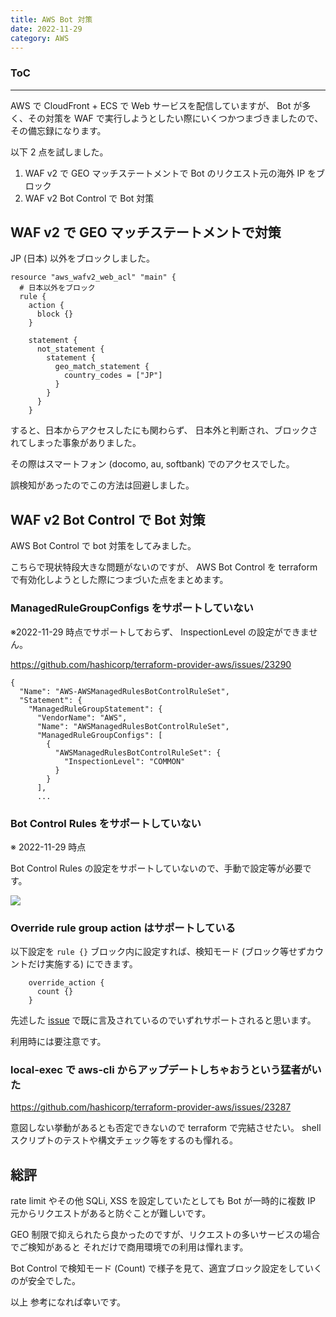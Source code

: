 ```yaml
---
title: AWS Bot 対策
date: 2022-11-29
category: AWS
---
```


<div class="toc">
<div class="toc-content">
<h3 class="menu-label">ToC</h3>
<!-- toc -->
</div>
</div>

---

AWS で CloudFront + ECS で Web サービスを配信していますが、
Bot が多く、その対策を WAF で実行しようとしたい際にいくつかつまづきましたので、その備忘録になります。

以下 2 点を試しました。

1. WAF v2 で GEO マッチステートメントで Bot のリクエスト元の海外 IP をブロック
2. WAF v2 Bot Control で Bot 対策

<!-- more -->

## WAF v2 で GEO マッチステートメントで対策

JP (日本) 以外をブロックしました。

```
resource "aws_wafv2_web_acl" "main" {
  # 日本以外をブロック
  rule {
    action {
      block {}
    }

    statement {
      not_statement {
        statement {
          geo_match_statement {
            country_codes = ["JP"]
          }
        }
      }
    }
```

すると、日本からアクセスしたにも関わらず、
日本外と判断され、ブロックされてしまった事象がありました。

その際はスマートフォン (docomo, au, softbank) でのアクセスでした。

誤検知があったのでこの方法は回避しました。

## WAF v2 Bot Control で Bot 対策

AWS Bot Control で bot 対策をしてみました。

こちらで現状特段大きな問題がないのですが、
AWS Bot Control を terraform で有効化しようとした際につまづいた点をまとめます。

### ManagedRuleGroupConfigs をサポートしていない

※2022-11-29 時点でサポートしておらず、 InspectionLevel の設定ができません。

https://github.com/hashicorp/terraform-provider-aws/issues/23290

```
{
  "Name": "AWS-AWSManagedRulesBotControlRuleSet",
  "Statement": {
    "ManagedRuleGroupStatement": {
      "VendorName": "AWS",
      "Name": "AWSManagedRulesBotControlRuleSet",
      "ManagedRuleGroupConfigs": [
        {
          "AWSManagedRulesBotControlRuleSet": {
            "InspectionLevel": "COMMON"
          }
        }
      ],
      ...
```

### Bot Control Rules をサポートしていない

※ 2022-11-29 時点

Bot Control Rules の設定をサポートしていないので、手動で設定等が必要です。

![](https://i.imgur.com/I66XH5J.png)

### Override rule group action はサポートしている

以下設定を `rule {}` ブロック内に設定すれば、検知モード (ブロック等せずカウントだけ実施する) にできます。

```
    override_action {
      count {}
    }
```

先述した [issue](https://github.com/hashicorp/terraform-provider-aws/issues/23290) で既に言及されているのでいずれサポートされると思います。

利用時には要注意です。

### local-exec で aws-cli からアップデートしちゃおうという猛者がいた

https://github.com/hashicorp/terraform-provider-aws/issues/23287

意図しない挙動があるとも否定できないので terraform で完結させたい。
shell スクリプトのテストや構文チェック等をするのも憚れる。

## 総評

rate limit やその他 SQLi, XSS を設定していたとしても
Bot が一時的に複数 IP 元からリクエストがあると防ぐことが難しいです。

GEO 制限で抑えられたら良かったのですが、リクエストの多いサービスの場合でご検知があると
それだけで商用環境での利用は憚れます。

Bot Control で検知モード (Count) で様子を見て、適宜ブロック設定をしていくのが安全でした。

以上
参考になれば幸いです。
